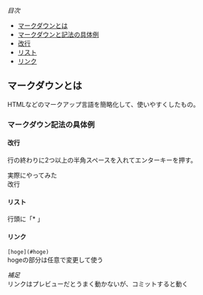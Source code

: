 *目次*
* [マークダウンとは](#マークダウンとは)
* [マークダウンと記法の具体例](#マークダウン記法の具体例)
* [改行](#改行)
* [リスト](#リスト)
* [リンク](#リンク)

## マークダウンとは  
HTMLなどのマークアップ言語を簡略化して、使いやすくしたもの。
### マークダウン記法の具体例  
#### 改行
行の終わりに2つ以上の半角スペースを入れてエンターキーを押す。

実際にやってみた  
改行

#### リスト
行頭に「* 」　
#### リンク
`[hoge](#hoge)`  
hogeの部分は任意で変更して使う　

*補足*  
リンクはプレビューだとうまく動かないが、コミットすると動く

